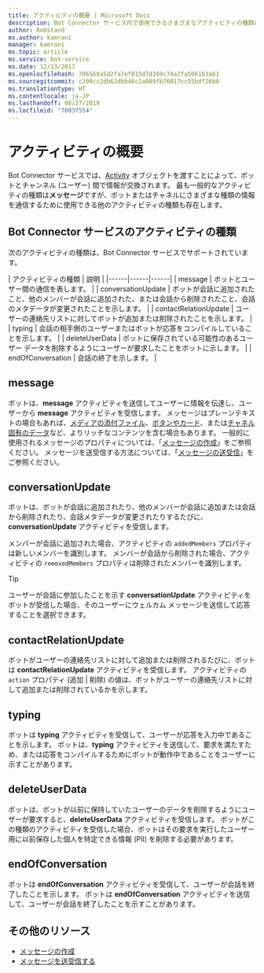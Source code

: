 ```yaml
---
title: アクティビティの概要 | Microsoft Docs
description: Bot Connector サービス内で使用できるさまざまなアクティビティの種類について説明します。
author: RobStand
ms.author: kamrani
manager: kamrani
ms.topic: article
ms.service: bot-service
ms.date: 12/13/2017
ms.openlocfilehash: 706568a5d2fa7ef815d7d169c74a2fa5061b3ab1
ms.sourcegitcommit: c200cc2db62dbb46c2a089fb76017cc55bdf26b0
ms.translationtype: HT
ms.contentlocale: ja-JP
ms.lasthandoff: 08/27/2019
ms.locfileid: "70037554"
---
```

# <a name="activities-overview"></a>アクティビティの概要

Bot Connector サービスでは、[Activity][] オブジェクトを渡すことによって、ボットとチャンネル (ユーザー) 間で情報が交換されます。 最も一般的なアクティビティの種類は**メッセージ**ですが、ボットまたはチャネルにさまざまな種類の情報を通信するために使用できる他のアクティビティの種類も存在します。 

## <a name="activity-types-in-the-bot-connector-service"></a>Bot Connector サービスのアクティビティの種類

次のアクティビティの種類は、Bot Connector サービスでサポートされています。

| アクティビティの種類 | 説明 |
|------|------|------|
| message | ボットとユーザー間の通信を表します。 |
| conversationUpdate | ボットが会話に追加されたこと、他のメンバーが会話に追加された、または会話から削除されたこと、会話のメタデータが変更されたことを示します。 |
| contactRelationUpdate | ユーザーの連絡先リストに対してボットが追加または削除されたことを示します。 |
| typing | 会話の相手側のユーザーまたはボットが応答をコンパイルしていることを示します。 | 
| deleteUserData | ボットに保存されている可能性のあるユーザー データを削除するようにユーザーが要求したことをボットに示します。 |
| endOfConversation | 会話の終了を示します。 |

## <a name="message"></a>message

ボットは、**message** アクティビティを送信してユーザーに情報を伝達し、ユーザーから **message** アクティビティを受信します。 メッセージはプレーンテキストの場合もあれば、[メディアの添付ファイル](bot-framework-rest-connector-add-media-attachments.md)、[ボタンやカード](bot-framework-rest-connector-add-rich-cards.md)、または[チャネル固有のデータ](bot-framework-rest-connector-channeldata.md)など、よりリッチなコンテンツを含む場合もあります。 一般的に使用されるメッセージのプロパティについては、「[メッセージの作成](bot-framework-rest-connector-create-messages.md)」をご参照ください。 メッセージを送受信する方法については、「[メッセージの送受信](bot-framework-rest-connector-send-and-receive-messages.md)」をご参照ください。 

## <a name="conversationupdate"></a>conversationUpdate

ボットは、ボットが会話に追加されたり、他のメンバーが会話に追加または会話から削除されたり、会話メタデータが変更されたりするたびに、**conversationUpdate** アクティビティを受信します。 

メンバーが会話に追加された場合、アクティビティの `addedMembers` プロパティは新しいメンバーを識別します。 メンバーが会話から削除された場合、アクティビティの `removedMembers` プロパティは削除されたメンバーを識別します。 

> [!TIP]
> ユーザーが会話に参加したことを示す **conversationUpdate** アクティビティをボットが受信した場合、そのユーザーにウェルカム メッセージを送信して応答することを選択できます。 

## <a name="contactrelationupdate"></a>contactRelationUpdate

ボットがユーザーの連絡先リストに対して追加または削除されるたびに、ボットは **contactRelationUpdate** アクティビティを受信します。 アクティビティの `action` プロパティ (追加 | 削除) の値は、ボットがユーザーの連絡先リストに対して追加または削除されているかを示します。

## <a name="typing"></a>typing

ボットは **typing** アクティビティを受信して、ユーザーが応答を入力中であることを示します。 ボットは、**typing** アクティビティを送信して、要求を満たすため、または応答をコンパイルするためにボットが動作中であることをユーザーに示すことがあります。 

## <a name="deleteuserdata"></a>deleteUserData

ボットは、ボットが以前に保持していたユーザーのデータを削除するようにユーザーが要求すると、**deleteUserData** アクティビティを受信します。 ボットがこの種類のアクティビティを受信した場合、ボットはその要求を実行したユーザー用に以前保存した個人を特定できる情報 (PII) を削除する必要があります。

## <a name="endofconversation"></a>endOfConversation 

ボットは **endOfConversation** アクティビティを受信して、ユーザーが会話を終了したことを示します。 ボットは **endOfConversation** アクティビティを送信して、ユーザーが会話を終了したことを示すことがあります。 

## <a name="additional-resources"></a>その他のリソース

- [メッセージの作成](bot-framework-rest-connector-create-messages.md)
- [メッセージを送受信する](bot-framework-rest-connector-send-and-receive-messages.md)

[Activity]: bot-framework-rest-connector-api-reference.md#activity-object

